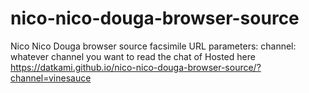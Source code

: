 # nico-nico-douga-browser-source
Nico Nico Douga browser source facsimile 
URL parameters:
channel: whatever channel you want to read the chat of
Hosted here https://datkami.github.io/nico-nico-douga-browser-source/?channel=vinesauce
